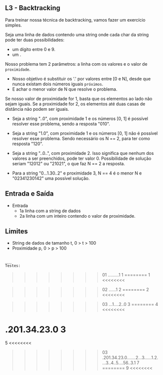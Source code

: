 ## L3 - Backtracking

Para treinar nossa técnica de backtracking, vamos fazer um exercício simples.

Seja uma linha de dados contendo uma string onde cada char da string pode ter duas possibilidades:
- um dígito entre 0 e 9.
- um .

Nosso problema tem 2 parâmetros: a linha com os valores e o valor de `proximidade`.

- Nosso objetivo é substituir os '.' por valores entre [0 e N], desde que nunca existam dois números iguais `próximos`.
- E achar o menor valor de N que resolve o problema.

Se nosso valor de proximidade for 1, basta que os elementos ao lado não sejam iguais. Se a proximidade for 2, os elementos até duas casas de distância não podem ser iguais. 

- Seja a string "..0", com proximidade 1 e os números [0, 1] é possível resolver esse problema, sendo a resposta "010".

- Seja a string "1.0", com proximidade 1 e os números [0, 1] não é possível resolver esse problema. Sendo necessário os N == 2, para ter como resposta "120".

- Seja a string "..0..", com proximidade 2. Isso significa que nenhum dos valores a ser preenchidos, pode ter valor 0. Possibilidade de solução seriam "12012" ou "21021", o que faz N == 2 a resposta.

- Para a string "0...1.30..2" e proximidade 3, N == 4 é o menor N e "02341230142" uma possível solução.

## Entrada e Saída
- Entrada
    - 1a linha com a string de dados
    - 2a linha com um inteiro contendo o valor de proximidade.


## Limites
- String de dados de tamanho t, 0 > t > 100
- Proximidade p, 0 > p > 100


```

___
Testes:

```
>>>>>>>> 01
.........1
1
========
1
<<<<<<<<

>>>>>>>> 02
......1
2
========
2
<<<<<<<<

>>>>>>>> 03
...1....2..0
3
========
4
<<<<<<<<


>>>>>>>>
.201.34.23.0
3
========
5
<<<<<<<<

>>>>>>>> 03
.201.34.23.0.......2...3......1.2....3..4..5....56..3.1
7
========
9
<<<<<<<<
